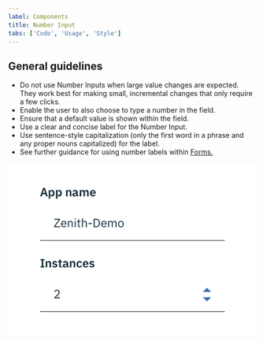 ```yaml
---
label: Components
title: Number Input
tabs: ['Code', 'Usage', 'Style']
---
```


## General guidelines

- Do not use Number Inputs when large value changes are expected. They work best for making small, incremental changes that only require a few clicks.
- Enable the user to also choose to type a number in the field.
- Ensure that a default value is shown within the field.
- Use a clear and concise label for the Number Input.
- Use sentence-style capitalization (only the first word in a phrase and any proper nouns capitalized) for the label.
- See further guidance for using number labels within [Forms.](/components/form/usage)

<div class="image-component">
    <img src="images/number-input-usage-1.png" alt="Number input example" />
</div>
